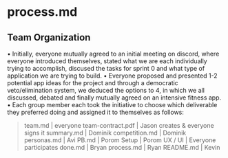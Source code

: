 # process.md

## Team Organization

• Initially, everyone mutually agreed to an initial meeting on discord, where everyone introduced themselves, stated what we are each individually trying to accomplish,   discused the tasks for sprint 0 and what type of application we are trying to build. 
• Everyone proposed and presented 1-2 potential app ideas for the project and through a democratic veto/elimination system, we deduced the options to 4, in which we all   discussed, debated and finally mutually agreed on an intensive fitness app.
• Each group member each took the initiative to choose which deliverable they preferred doing and assigned it to themselves as follows:  

> team.md | everyone 
> team-contract.pdf | Jason creates & everyone signs it
> summary.md | Dominik
> competition.md | Dominik 
> personas.md | Avi
> PB.md | Porom
> Setup | Porom
> UX / UI | Everyone participates
> done.md | Bryan 
> process.md | Ryan
> README.md | Kevin 

